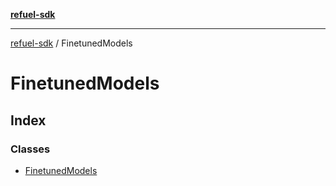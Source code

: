 [**refuel-sdk**](../README.md)

***

[refuel-sdk](../modules.md) / FinetunedModels

# FinetunedModels

## Index

### Classes

- [FinetunedModels](classes/FinetunedModels.md)
